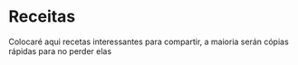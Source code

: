 # Receitas

Colocaré aqui recetas interessantes para compartir, a maioria serán cópias rápidas para no perder elas
